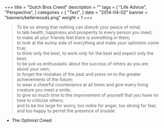 +++
title = "Dutch Bros Creed"
description = ""
tags = [
    "Life Advice",
    "Perspective",
]
categories = [
    "Text",
]
date = "2014-04-02"
banner = "banners/kellerwoods.png"
weight = 1
+++

>To be so strong that nothing can disturb your peace of mind;  
to talk health, happiness and prosperity to every person you meet;  
to make all your friends feel there is something in them;  
to look at the sunny side of everything and make your optimism come true;  
to think only the best, to work only for the best and expect only the best;  
to be just as enthusiastic about the success of others as you are about your own;  
to forget the mistakes of the past and press on to the greater achievements of the future;  
to wear a cheerful countenance at all times and give every living creature you meet a smile;  
to give so much time to the improvement of yourself that you have no time to criticize others;  
and to be too large for worry, too noble for anger, too strong for fear, and too happy to permit the presence of trouble.  

- The Optimist Creed
